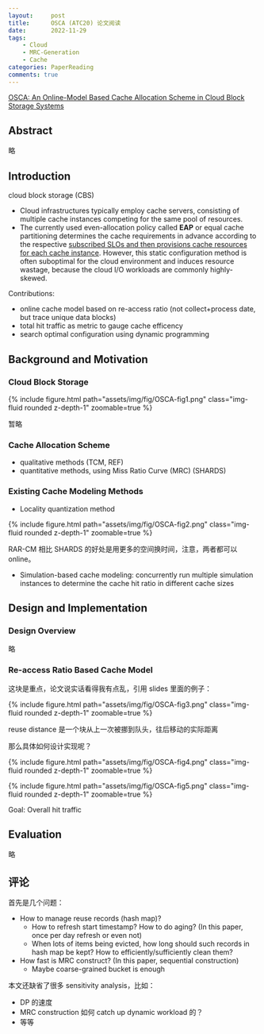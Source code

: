 ```yaml
---
layout:     post
title:      OSCA (ATC20) 论文阅读
date:       2022-11-29
tags:
    - Cloud
    - MRC-Generation
    - Cache
categories: PaperReading
comments: true
---
```


[OSCA: An Online-Model Based Cache Allocation Scheme in Cloud Block Storage Systems](https://www.usenix.org/conference/atc20/presentation/zhang-yu)

## Abstract

略

## Introduction

cloud block storage (CBS)

- Cloud infrastructures typically employ cache servers, consisting of multiple cache instances competing for the same pool of resources.
- The currently used even-allocation policy called **EAP** or equal cache partitioning determines the cache requirements in advance according to the respective <u>subscribed SLOs and then provisions cache resources for each cache instance</u>. However, this static configuration method is often suboptimal for the cloud environment and induces resource wastage, because the cloud I/O workloads are commonly highly-skewed.

Contributions:

- online cache model based on re-access ratio (not collect+process date, but trace unique data blocks)
- total hit traffic as metric to gauge cache efficency
- search optimal configuration using dynamic programming

## Background and Motivation

### Cloud Block Storage

{% include figure.html path="assets/img/fig/OSCA-fig1.png" class="img-fluid rounded z-depth-1" zoomable=true %}

暂略

### Cache Allocation Scheme

- qualitative methods (TCM, REF)
- quantitative methods, using Miss Ratio Curve (MRC) (SHARDS)

### Existing Cache Modeling Methods

- Locality quantization method

{% include figure.html path="assets/img/fig/OSCA-fig2.png" class="img-fluid rounded z-depth-1" zoomable=true %}

RAR-CM 相比 SHARDS 的好处是用更多的空间换时间，注意，两者都可以 online。

- Simulation-based cache modeling: concurrently run multiple simulation instances to determine the cache hit ratio in different cache sizes

## Design and Implementation

### Design Overview

略

### Re-access Ratio Based Cache Model

这块是重点，论文说实话看得我有点乱，引用 slides 里面的例子：

{% include figure.html path="assets/img/fig/OSCA-fig3.png" class="img-fluid rounded z-depth-1" zoomable=true %}

reuse distance 是一个块从上一次被挪到队头，往后移动的实际距离

那么具体如何设计实现呢？

{% include figure.html path="assets/img/fig/OSCA-fig4.png" class="img-fluid rounded z-depth-1" zoomable=true %}

{% include figure.html path="assets/img/fig/OSCA-fig5.png" class="img-fluid rounded z-depth-1" zoomable=true %}

Goal: Overall hit traffic

## Evaluation

略

## 评论

首先是几个问题：

- How to manage reuse records (hash map)?
  - How to refresh start timestamp? How to do aging? (In this paper, once per day refresh or even not)
  - When lots of items being evicted, how long should such records in hash map be kept? How to efficiently/sufficiently clean them?
- How fast is MRC construct? (In this paper, sequential construction)
  - Maybe coarse-grained bucket is enough

本文还缺省了很多 sensitivity analysis，比如：

- DP 的速度
- MRC construction 如何 catch up dynamic workload 的？
- 等等
